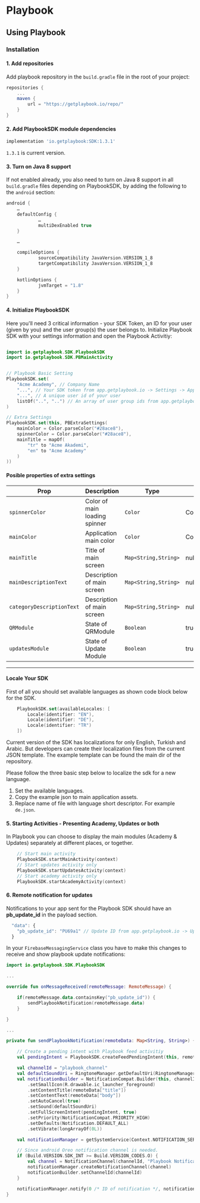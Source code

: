 # Playbook #

## Using Playbook ##

### Installation ###

#### 1. Add repositories ####

Add playbook repository in the `build.gradle` file in the root of your project:

```gradle
repositories {
    ...
    maven {
        url = "https://getplaybook.io/repo/"
    }
}
```

#### 2. Add PlaybookSDK module dependencies ####

```gradle
implementation 'io.getplaybook:SDK:1.3.1'
```

`1.3.1` is current version.

#### 3. Turn on Java 8 support ####

If not enabled already, you also need to turn on Java 8 support in all
`build.gradle` files depending on PlaybookSDK, by adding the following to the
`android` section:

```gradle
android {
	…
	defaultConfig {
    		…
    		multiDexEnabled true
	}

	…

	compileOptions {
    		sourceCompatibility JavaVersion.VERSION_1_8
    		targetCompatibility JavaVersion.VERSION_1_8
	}

	kotlinOptions {
    		jvmTarget = "1.8"
	}
}
```

#### 4. Initialize PlaybookSDK

Here you'll need 3 critical information - your SDK Token, an ID for your user (given by you) and the user group(s) the user belongs to. Initialize Playbook SDK with your settings information and open the Playbook Activitiy:

```kotlin

import io.getplaybook.SDK.PlaybookSDK
import io.getplaybook.SDK.PBMainActivity


// Playbook Basic Setting
PlaybookSDK.set(
    "Acme Academy", // Company Name 
    "...", // Your SDK token from app.getplaybook.io -> Settings -> App Settings
    "...", // A unique user id of your user
    listOf("..", "..") // An array of user group ids from app.getplaybook.io -> User Groups -> External ID, External ID = 1 is for the Everyone User group
)

// Extra Settings
PlaybookSDK.set(this, PBExtraSettings(
    mainColor = Color.parseColor("#28ace8"),
    spinnerColor = Color.parseColor("#28ace8"),
    mainTitle = mapOf(
        "tr" to "Acme Akademi",
        "en" to "Acme Academy"
    )
))
```

#### Posible properties of extra settings
Prop | Description | Type | default
------ | ------ | ------ | ------
`spinnerColor` | Color of main loading spinner  | `Color` | Color.parseColor("#5AC8FA")
`mainColor` | Application main color | `Color` |  Color.parseColor("#5AC8FA")
`mainTitle` | Title of main screen | `Map<String,String>` | null
`mainDescriptionText` | Description of main screen | `Map<String,String>` | null
`categoryDescriptionText` | Description of main screen | `Map<String,String>` | null
`QRModule` | State of QRModule | `Boolean` | true
`updatesModule` | State of Update Module | `Boolean` | true
---

#### Locale Your SDK

First of all you should set available languages as shown code block below for the SDK.

```swift
    PlaybookSDK.set(availableLocales: [
        Locale(identifier: "EN"),
        Locale(identifier: "DE"),
        Locale(identifier: "TR")
    ])
```

Current version of the SDK has localizations for only English, Turkish and Arabic. But developers can create their localization files from the current JSON template. The example template can be found the main dir of the repository.

Please follow the three basic step below to localize the sdk for a new language.

1. Set the available languages.
2. Copy the example json to main application assets.
3. Replace name of file with language short descriptor. For example `de.json`.

#### 5. Starting Activities - Presenting Academy, Updates or both

In Playbook you can choose to display the main modules (Academy & Updates) separately at different places, or together.

```kotlin
    // Start main activity
    PlaybookSDK.startMainActivity(context)
    // Start updates activity only
    PlaybookSDK.startUpdatesActivity(context)
    // Start academy activity only
    PlaybookSDK.startAcademyActivity(context)
```

#### 6. Remote notification for updates

Notifications to your app sent for the Playbook SDK should have an **pb_update_id** in the payload section.
```javascript
  "data": {
    "pb_update_id": "PU69a1" // Update ID from app.getplaybook.io -> Updates -> Campaign ID
  }
```

In your `FirebaseMessagingService` class you have to make this changes to receive and show playbook update notifications:

```kotlin
import io.getplaybook.SDK.PlaybookSDK

...

override fun onMessageReceived(remoteMessage: RemoteMessage) {

    if(remoteMessage.data.containsKey("pb_update_id")) {
        sendPlaybookNotification(remoteMessage.data)
    }

}

...

private fun sendPlaybookNotification(remoteData: Map<String, String>) {

    // Create a pending intent with Playbook feed activitiy
    val pendingIntent = PlaybookSDK.createFeedPendingIntent(this, remoteData["pb_update_id"] as String)

    val channelId = "playbook_channel"
    val defaultSoundUri = RingtoneManager.getDefaultUri(RingtoneManager.TYPE_NOTIFICATION)
    val notificationBuilder = NotificationCompat.Builder(this, channelId)
        .setSmallIcon(R.drawable.ic_launcher_foreground)
        .setContentTitle(remoteData["title"])
        .setContentText(remoteData["body"])
        .setAutoCancel(true)
        .setSound(defaultSoundUri)
        .setFullScreenIntent(pendingIntent, true)
        .setPriority(NotificationCompat.PRIORITY_HIGH)
        .setDefaults(Notification.DEFAULT_ALL)
        .setVibrate(longArrayOf(0L))

    val notificationManager = getSystemService(Context.NOTIFICATION_SERVICE) as NotificationManager

    // Since android Oreo notification channel is needed.
    if (Build.VERSION.SDK_INT >= Build.VERSION_CODES.O) {
        val channel = NotificationChannel(channelId, "Playbook Notification Channels", NotificationManager.IMPORTANCE_HIGH)
        notificationManager.createNotificationChannel(channel)
        notificationBuilder.setChannelId(channelId)
    }

    notificationManager.notify(0 /* ID of notification */, notificationBuilder.build())
}
```
